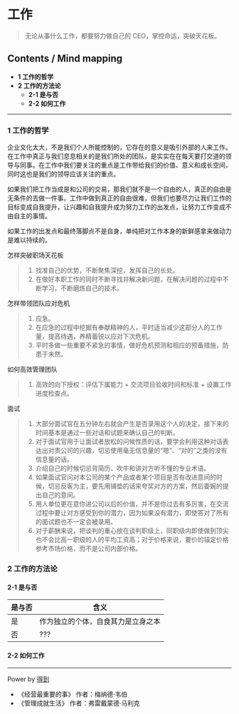 # 工作
> 无论从事什么工作，都要努力做自己的 CEO，掌控命运，突破天花板。

## Contents / Mind mapping
- **1 工作的哲学**
- **2 工作的方法论**
  - **2-1 是与否**
  - **2-2 如何工作**

---

### 1 工作的哲学

企业文化太大，不是我们个人所能控制的，它存在的意义是吸引外部的人来工作。在工作中真正与我们息息相关的是我们所处的团队，是实实在在每天要打交道的领导与同事。在工作中我们要关注的重点是工作带给我们的价值、意义和成长空间，同时这也是我们的领导应该关注的重点。

如果我们把工作当成是和公司的交易，那我们就不是一个自由的人，真正的自由是无条件的去做一件事。工作中做到真正的自由很难，但我们也要尽力让我们工作的目标变成自我提升，让兴趣和自我提升成为努力工作的出发点，让努力工作变成不由自主的事情。

如果工作的出发点和最终落脚点不是自身，单纯把对工作本身的新鲜感拿来做动力是难以持续的。

怎样突破职场天花板
> 1. 找准自己的优势，不断聚焦深挖，发挥自己的长处。
> 2. 在做好本职工作的同时不断寻找并解决新问题，在解决问题的过程中不断学习，不断磨炼自己的技术。

怎样带领团队应对危机
> 1. 应急。
> 2. 在应急的过程中挖掘有奉献精神的人，平时适当减少这部分人的工作量，提高待遇，养精蓄锐以应对下次危机。
> 3. 平时多做一些重要不紧急的事情，做好危机预测和相应的预备措施，防患于未然。

如何高效管理团队
> 1. 高效的向下授权：评估下属能力 + 交流项目验收时间和标准 + 设置工作进度检查点。

面试
> 1. 大部分面试官在五分钟左右就会产生是否录用这个人的决定，接下来的时间基本是通过一些对话和试题来确认自己的判断。
> 2. 对于面试官用于让面试者放松的问候性质的话，要学会利用这种对话表达出对贵公司的兴趣，切忌使用毫无信息量的“嗯”、“对的”之类的没有信息量的话。
> 3. 介绍自己的时候切忌背简历、吹牛和讲对方听不懂的专业术语。
> 4. 如果面试官问对本公司的某个产品或者某个项目是否有改进意间的时候，切忌反客为主，要先用铺垫的话来夸奖对方的方案，然后委婉的提出自己的意间。
> 5. 用人单位更在意你进公司以后的价值，并不是你过去有多厉害，在交流过程中要让对方感受到你的潜力，因为如果没有潜力，即使答对了所有的面试题也不一定会被录用。
> 6. 对于薪酬来说，把谈判的重心放在谈判职级上，同职级内即使做到顶尖也不会比高一职级的人的平均工资高；对于价格来说，要价的锚定价格参考市场价格，而不是公司内部价格。


### 2 工作的方法论

#### 2-1 是与否

|是与否|含义|
|  --  | -- |
|是|作为独立的个体，自食其力是立身之本|
|否|???|

#### 2-2 如何工作



---
Power by [得到](https://www.igetget.com)
- 《经营最重要的事》 作者：梅纳德·韦伯
- 《管理成就生活》 作者：弗雷戴蒙德·马利克
